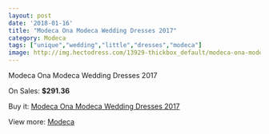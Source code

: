 ```yaml
---
layout: post
date: '2018-01-16'
title: "Modeca Ona Modeca Wedding Dresses 2017"
category: Modeca
tags: ["unique","wedding","little","dresses","modeca"]
image: http://img.hectodress.com/13929-thickbox_default/modeca-ona-modeca-wedding-dresses-2013.jpg
---
```

Modeca Ona Modeca Wedding Dresses 2017

On Sales: **$291.36**
<a href="https://www.hectodress.com/modeca/6772-modeca-ona-modeca-wedding-dresses-2013.html"><amp-img layout="responsive" width="600" height="600" src="//img.hectodress.com/13929-thickbox_default/modeca-ona-modeca-wedding-dresses-2013.jpg" alt="Modeca Ona Modeca Wedding Dresses 2017 0" /></a>
<a href="https://www.hectodress.com/modeca/6772-modeca-ona-modeca-wedding-dresses-2013.html"><amp-img layout="responsive" width="600" height="600" src="//img.hectodress.com/13931-thickbox_default/modeca-ona-modeca-wedding-dresses-2013.jpg" alt="Modeca Ona Modeca Wedding Dresses 2017 1" /></a>
<a href="https://www.hectodress.com/modeca/6772-modeca-ona-modeca-wedding-dresses-2013.html"><amp-img layout="responsive" width="600" height="600" src="//img.hectodress.com/13930-thickbox_default/modeca-ona-modeca-wedding-dresses-2013.jpg" alt="Modeca Ona Modeca Wedding Dresses 2017 2" /></a>

Buy it: [Modeca Ona Modeca Wedding Dresses 2017](https://www.hectodress.com/modeca/6772-modeca-ona-modeca-wedding-dresses-2013.html "Modeca Ona Modeca Wedding Dresses 2017")

View more: [Modeca](https://www.hectodress.com/117-modeca "Modeca")